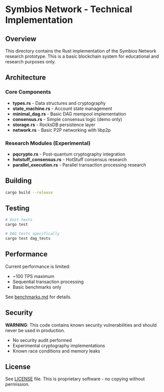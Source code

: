 # Symbios Network - Technical Implementation

## Overview

This directory contains the Rust implementation of the Symbios Network research prototype. This is a basic blockchain system for educational and research purposes only.

## Architecture

### Core Components

- **types.rs** - Data structures and cryptography
- **state_machine.rs** - Account state management
- **minimal_dag.rs** - Basic DAG mempool implementation
- **consensus.rs** - Simple consensus logic (demo only)
- **storage.rs** - RocksDB persistence layer
- **network.rs** - Basic P2P networking with libp2p

### Research Modules (Experimental)

- **pqcrypto.rs** - Post-quantum cryptography integration
- **hotstuff_consensus.rs** - HotStuff consensus research
- **parallel_execution.rs** - Parallel transaction processing research

## Building

```bash
cargo build --release
```

## Testing

```bash
# Unit tests
cargo test

# DAG tests specifically
cargo test dag_tests
```

## Performance

Current performance is limited:
- ~100 TPS maximum
- Sequential transaction processing
- Basic benchmarks only

See [benchmarks.md](benchmarks.md) for details.

## Security

**WARNING**: This code contains known security vulnerabilities and should never be used in production.

- No security audit performed
- Experimental cryptography implementations
- Known race conditions and memory leaks

## License

See [LICENSE](LICENSE) file. This is proprietary software - no copying without permission.
